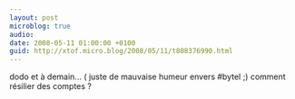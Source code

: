 ```yaml
---
layout: post
microblog: true
audio: 
date: 2008-05-11 01:00:00 +0100
guid: http://xtof.micro.blog/2008/05/11/t808376990.html
---
```

dodo et à demain... ( juste de mauvaise humeur envers #bytel ;) comment résilier des comptes ?
